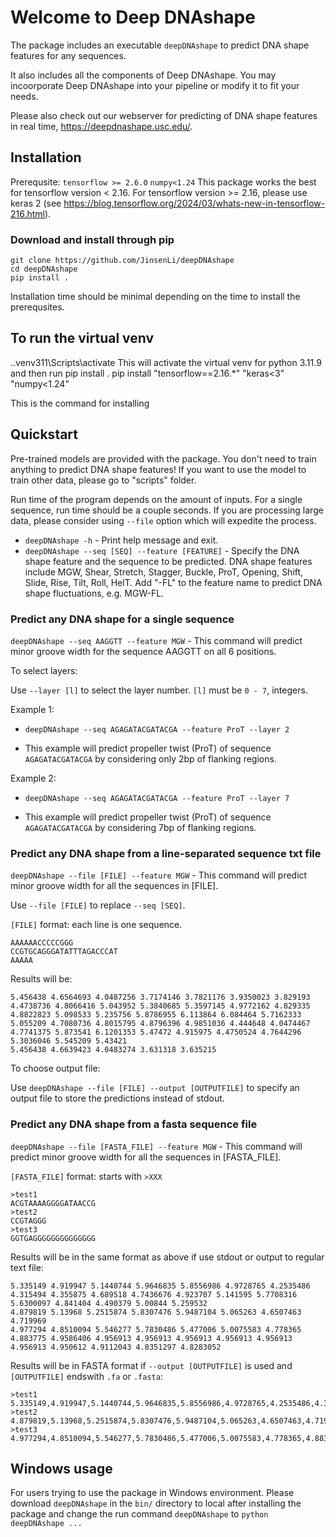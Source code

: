 # Welcome to Deep DNAshape

The package includes an executable `deepDNAshape` to predict DNA shape features for any sequences. 

It also includes all the components of Deep DNAshape. You may incoorporate Deep DNAshape into your pipeline or modify it to fit your needs.

Please also check out our webserver for predicting of DNA shape features in real time, <https://deepdnashape.usc.edu/>.

## Installation

Prerequsite: `tensorflow >= 2.6.0` `numpy<1.24`
This package works the best for tensorflow version < 2.16.
For tensorflow version >= 2.16, please use keras 2 (see <https://blog.tensorflow.org/2024/03/whats-new-in-tensorflow-216.html>). 

### Download and install through pip
```
git clone https://github.com/JinsenLi/deepDNAshape
cd deepDNAshape
pip install .
```
Installation time should be minimal depending on the time to install the prerequsites. 

## To run the virtual venv

.\.venv311\Scripts\activate
This will activate the virtual venv for python 3.11.9 and then run pip install .
pip install "tensorflow==2.16.*" "keras<3" "numpy<1.24"

This is the command for installing 

## Quickstart

Pre-trained models are provided with the package. You don't need to train anything to predict DNA shape features! If you want to use the model to train other data, please go to "scripts" folder.

Run time of the program depends on the amount of inputs. For a single sequence, run time should be a couple seconds. If you are processing large data, please consider using `--file` option which will expedite the process. 

* `deepDNAshape -h` - Print help message and exit.
* `deepDNAshape --seq [SEQ] --feature [FEATURE]` - Specify the DNA shape feature and the sequence to be predicted. DNA shape features include MGW, Shear, Stretch, Stagger, Buckle, ProT, Opening, Shift, Slide, Rise, Tilt, Roll, HelT. Add "-FL" to the feature name to predict DNA shape fluctuations, e.g. MGW-FL.

### Predict any DNA shape for a single sequence

`deepDNAshape --seq AAGGTT --feature MGW` - This command will predict minor groove width for the sequence AAGGTT on all 6 positions.

To select layers:

Use `--layer [l]` to select the layer number. `[l]` must be `0 - 7`, integers. 

Example 1:

* `deepDNAshape --seq AGAGATACGATACGA --feature ProT --layer 2`

* This example will predict propeller twist (ProT) of sequence `AGAGATACGATACGA` by considering only 2bp of flanking regions. 

Example 2:

* `deepDNAshape --seq AGAGATACGATACGA --feature ProT --layer 7`

* This example will predict propeller twist (ProT) of sequence `AGAGATACGATACGA` by considering 7bp of flanking regions. 


### Predict any DNA shape from a line-separated sequence txt file
`deepDNAshape --file [FILE] --feature MGW` - This command will predict minor groove width for all the sequences in [FILE].


Use `--file [FILE]` to replace `--seq [SEQ]`. 

`[FILE]` format: each line is one sequence. 
```
AAAAAACCCCCGGG
CCGTGCAGGGATATTTAGACCCAT
AAAAA
```

Results will be:
```
5.456438 4.6564693 4.0487256 3.7174146 3.7821176 3.9350023 3.829193 4.4738736 4.8066416 5.043952 5.3840685 5.3597145 4.9772162 4.829335
4.8822823 5.098533 5.235756 5.8786955 6.113864 6.084464 5.7162333 5.055209 4.7080736 4.8015795 4.8796396 4.9851036 4.444648 4.0474467 4.7741375 5.873541 6.1201353 5.47472 4.915975 4.4750524 4.7644296 5.3036046 5.545209 5.43421
5.456438 4.6639423 4.0483274 3.631318 3.635215
```

To choose output file:

Use `deepDNAshape --file [FILE] --output [OUTPUTFILE]` to specify an output file to store the predictions instead of stdout.

### Predict any DNA shape from a fasta sequence file
`deepDNAshape --file [FASTA_FILE] --feature MGW` - This command will predict minor groove width for all the sequences in [FASTA_FILE].


`[FASTA_FILE]` format: starts with `>XXX`
```
>test1
ACGTAAAAGGGGATAACCG
>test2
CCGTAGGG
>test3
GGTGAGGGGGGGGGGGGGG
```

Results will be in the same format as above if use stdout or output to regular text file:
```
5.335149 4.919947 5.1440744 5.9646835 5.8556986 4.9728765 4.2535486 4.315494 4.355875 4.689518 4.7436676 4.923707 5.141595 5.7708316 5.6300097 4.841404 4.490379 5.00844 5.259532
4.879819 5.13968 5.2515874 5.8307476 5.9487104 5.065263 4.6507463 4.719969
4.977294 4.8510094 5.546277 5.7830486 5.477006 5.0075583 4.778365 4.883775 4.9586406 4.956913 4.956913 4.956913 4.956913 4.956913 4.956913 4.950612 4.9112043 4.8351297 4.8283052
```


Results will be in FASTA format if `--output [OUTPUTFILE]` is used and `[OUTPUTFILE]` endswith `.fa` or `.fasta`:
```
>test1
5.335149,4.919947,5.1440744,5.9646835,5.8556986,4.9728765,4.2535486,4.315494,4.355875,4.689518,4.7436676,4.923707,5.141595,5.7708316,5.6300097,4.841404,4.490379,5.00844,5.259532
>test2
4.879819,5.13968,5.2515874,5.8307476,5.9487104,5.065263,4.6507463,4.719969
>test3
4.977294,4.8510094,5.546277,5.7830486,5.477006,5.0075583,4.778365,4.883775,4.9586406,4.956913,4.956913,4.956913,4.956913,4.956913,4.956913,4.950612,4.9112043,4.8351297,4.8283052
```


## Windows usage

For users trying to use the package in Windows environment. Please download `deepDNAshape` in the `bin/` directory to local after installing the package and change the run command `deepDNAshape` to `python deepDNAshape ...`
